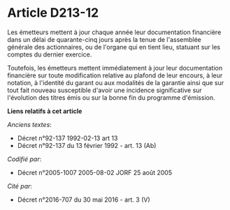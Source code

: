 # Article D213-12

Les émetteurs mettent à jour chaque année leur documentation financière dans un délai de quarante-cinq jours après la tenue
de l'assemblée générale des actionnaires, ou de l'organe qui en tient lieu, statuant sur les comptes du dernier exercice.

Toutefois, les émetteurs mettent immédiatement à jour leur documentation financière sur toute modification relative au
plafond de leur encours, à leur notation, à l'identité du garant ou aux modalités de la garantie ainsi que sur tout fait
nouveau susceptible d'avoir une incidence significative sur l'évolution des titres émis ou sur la bonne fin du programme
d'émission.

**Liens relatifs à cet article**

_Anciens textes_:

  - Décret n°92-137 1992-02-13 art 13
  - Décret n°92-137 du 13 février 1992 - art. 13 (Ab)

_Codifié par_:

  - Décret n°2005-1007 2005-08-02 JORF 25 août 2005

_Cité par_:

  - Décret n°2016-707 du 30 mai 2016 - art. 3 (V)
